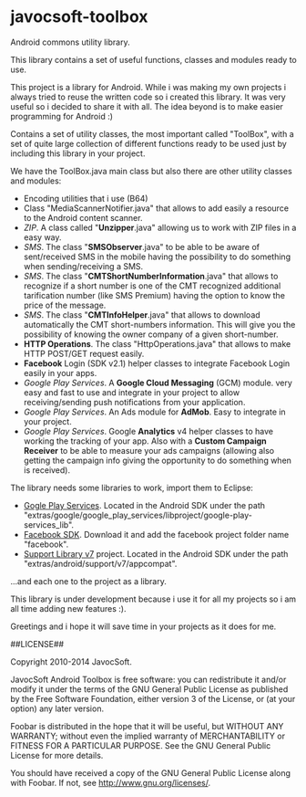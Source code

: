 javocsoft-toolbox
=================

Android commons utility library.

This library contains a set of useful functions, classes and modules ready to use.

This project is a library for Android. While i was making my own projects i always tried to reuse the written code so i created this library. It was very useful so i decided to share it with all. The idea beyond is to make easier programming for Android :)

Contains a set of utility classes, the most important called "ToolBox", with a set of quite large collection of different functions ready to be used just by including this library in your project.

We have the ToolBox.java main class but also there are other utility classes and modules:

* Encoding utilities that i use (B64)
* Class "MediaScannerNotifier.java" that allows to add easily a resource to the Android content scanner.
* <i>ZIP</i>. A class called "<b>Unzipper</b>.java" allowing us to work with ZIP files in a easy way.
* <i>SMS</i>. The class "<b>SMSObserver</b>.java" to be able to be aware of sent/received SMS in the mobile having the possibility to do something when sending/receiving a SMS.
* <i>SMS</i>. The class "<b>CMTShortNumberInformation</b>.java" that allows to recognize if a short number is one of the CMT recognized additional tarification number (like SMS Premium) having the option to know the price of the message.
* <i>SMS</i>. The class "<b>CMTInfoHelper</b>.java" that allows to download automatically the CMT short-numbers information. This will give you the possibility of knowing the owner company of a given short-number.
* <b>HTTP Operations</b>. The class "HttpOperations.java" that allows to make HTTP POST/GET request easily.
* <b>Facebook</b> Login (SDK v2.1) helper classes to integrate Facebook Login easily in your apps.
* <i>Google Play Services</i>. A <b>Google Cloud Messaging</b> (GCM) module. very easy and fast to use and integrate in your project to allow receiving/sending push notifications from your application.
* <i>Google Play Services</i>. An Ads module for <b>AdMob</b>. Easy to integrate in your project.
* <i>Google Play Services</i>. Google <b>Analytics</b> v4 helper classes to have working the tracking of your app. Also with a <b>Custom Campaign Receiver</b> to be able to measure your ads campaigns (allowing also getting the campaign info giving the opportunity to do something when is received).

The library needs some libraries to work, import them to Eclipse:

* <u>Gogle Play Services</u>. Located in the Android SDK under the path "extras/google/google_play_services/libproject/google-play-services_lib".
* <u>Facebook SDK</u>. Download it and add the facebook project folder name "facebook".
* <u>Support Library v7</u> project. Located in the Android SDK under the path "extras/android/support/v7/appcompat".

...and each one to the project as a library.


This library is under development because i use it for all my projects so i am all time adding new features :).


Greetings and i hope it will save time in your projects as it does for me.

##LICENSE##

Copyright 2010-2014 JavocSoft.

JavocSoft Android Toolbox is free software: you can redistribute it 
and/or modify it under the terms of the GNU General Public License as 
published by the Free Software Foundation, either version 3 of the 
License, or (at your option) any later version.

Foobar is distributed in the hope that it will be useful,
but WITHOUT ANY WARRANTY; without even the implied warranty of
MERCHANTABILITY or FITNESS FOR A PARTICULAR PURPOSE.  See the
GNU General Public License for more details.

You should have received a copy of the GNU General Public License
along with Foobar.  If not, see <http://www.gnu.org/licenses/>.

